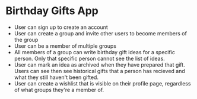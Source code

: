# Birthday Gifts App

- User can sign up to create an account
- User can create a group and invite other users to become members of the group
- User can be a member of multiple groups
- All members of a group can write birthday gift ideas for a specific person. Only that specific person cannot see the list of ideas.
- User can mark an idea as archived when they have prepared that gift. Users can see then see historical gifts that a person has recieved and what they still haven't been gifted.
- User can create a wishlist that is visible on their profile page, regardless of what groups they're a member of.
